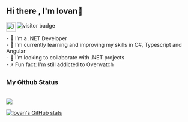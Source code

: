 ## Hi there , I'm Iovan👋
<a href="https://www.linkedin.com/in/iovan-barros-4b4219168/">
  <img align="left" alt="Iovan Barros LinkedIN" width="25px" src="https://raw.githubusercontent.com/peterthehan/peterthehan/master/assets/linkedin.svg" />
</a>
 <img src="https://visitor-badge.glitch.me/badge?page_id=iovanb.iovanb" alt="visitor badge"/>
</br>
</br>
- 🔭 I’m a .NET Developer </br>
- 🌱 I’m currently learning and improving my skills in C#, Typescript and Angular</br>
- 👯 I’m looking to collaborate with .NET projects</br>
- ⚡ Fun fact: I'm still addicted to Overwatch</br>

### My Github Status


</br>
<img align="center" src="https://github-readme-stats.vercel.app/api/top-langs/?username=iovanb&layout=compact&theme=dracula&hide_border=true" />

[![Iovan's GitHub stats](https://github-readme-stats.vercel.app/api?username=iovanb&show_icons=true&theme=dracula&hide_border=true)](https://github.com/iovanb/github-readme-stats)





<!--
**IovanB/iovanb** is a ✨ _special_ ✨ repository because its `README.md` (this file) appears on your GitHub profile.

Here are some ideas to get you started:

- 🔭 I’m currently working on ...
- 🌱 I’m currently learning ...
- 👯 I’m looking to collaborate on ...
- 🤔 I’m looking for help with ...
- 💬 Ask me about ...
- 📫 How to reach me: ...
- 😄 Pronouns: ...
- ⚡ Fun fact: ...
-->
